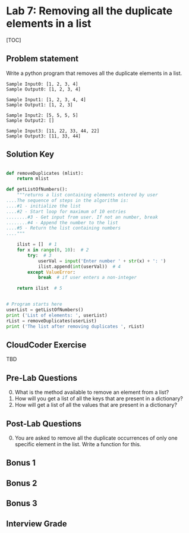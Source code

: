 
# Lab 7: Removing  all the duplicate elements in a list

[TOC]

## Problem statement 

Write a python program that removes all the duplicate elements in a list. 

	Sample Input0: [1, 2, 3, 4]
	Sample Output0: [1, 2, 3, 4]

	Sample Input1: [1, 2, 3, 4, 4]
	Sample Output1: [1, 2, 3]

	Sample Input2: [5, 5, 5, 5]
	Sample Output2: []

	Sample Input3: [11, 22, 33, 44, 22]
	Sample Output3: [11, 33, 44]


## Solution Key

```python 

def removeDuplicates (mlist): 
	return mlist 

def getListOfNumbers():
    """returns a list containing elements entered by user
....The sequence of steps in the algorithm is:
....#1 - initialize the list
....#2 - Start loop for maximum of 10 entries
........#3 - Get input from user. If not an number, break
........#4 - Append the number to the list
....#5 - Return the list containing numbers
...."""

    ilist = []  # 1
    for x in range(0, 10):  # 2
        try:  # 3
            userVal = input('Enter number ' + str(x) + ': ')
            ilist.append(int(userVal))  # 4
        except ValueError:
            break  # if user enters a non-integer

    return ilist  # 5


# Program starts here
userList = getListOfNumbers()
print ('List of elements: ', userList)
rList = removeDuplicates(userList)
print ('The list after removing duplicates ', rList)


```


## CloudCoder Exercise 

TBD 

## Pre-Lab Questions 

0. What is the method available to remove an element from a list? 
1. How will you get a list of all the keys that are present in a dictionary? 
2. How will get a list of all the values that are present in a dictionary? 


## Post-Lab Questions 

0. You are asked to remove all the duplicate occurrences of only one specific element in the list. Write a function for this. 


## Bonus 1 

## Bonus 2 

## Bonus 3

## Interview Grade 
